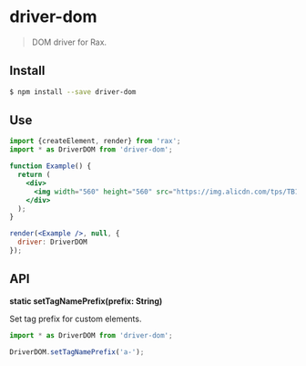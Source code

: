 # driver-dom

> DOM driver for Rax.

## Install

```bash
$ npm install --save driver-dom
```

## Use

```jsx
import {createElement, render} from 'rax';
import * as DriverDOM from 'driver-dom';

function Example() {
  return (
    <div>
      <img width="560" height="560" src="https://img.alicdn.com/tps/TB1z.55OFXXXXcLXXXXXXXXXXXX-560-560.jpg" />
    </div>
  );
}

render(<Example />, null, {
  driver: DriverDOM
});
```

## API

**static setTagNamePrefix(prefix: String)**

Set tag prefix for custom elements.

```js
import * as DriverDOM from 'driver-dom';

DriverDOM.setTagNamePrefix('a-');
```




